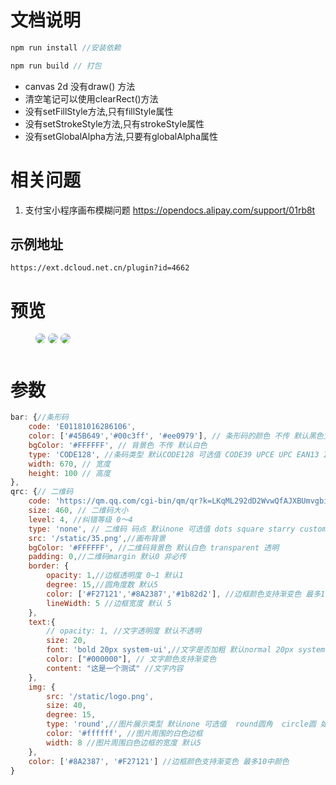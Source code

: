 # 文档说明

```js
npm run install //安装依赖

npm run build // 打包

```
* canvas 2d 没有draw() 方法
* 清空笔记可以使用clearRect()方法
* 没有setFillStyle方法,只有fillStyle属性
* 没有setStrokeStyle方法,只有strokeStyle属性
* 没有setGlobalAlpha方法,只要有globalAlpha属性

# 相关问题

1. 支付宝小程序画布模糊问题 https://opendocs.alipay.com/support/01rb8t
## 示例地址

`https://ext.dcloud.net.cn/plugin?id=4662`
# 预览
<figure>
<img src="https://img.lovewmf.com/1637657873%281%29.png" style="margin-bottom: 10px;border-radius: 10px;" />
<img src="https://img.lovewmf.com/1637657960%281%29.png" style="margin-bottom: 10px;border-radius: 10px;" />
<img src="https://img.lovewmf.com/1637658244.png" style="margin-bottom: 10px;border-radius: 10px;" />
</figure>

# 参数

```js
bar: {//条形码
	code: 'E01181016286106',
	color: ['#45B649','#00c3ff', '#ee0979'], // 条形码的颜色 不传 默认黑色支持颜色渐变
	bgColor: '#FFFFFF', // 背景色 不传 默认白色
    type: 'CODE128', //条码类型 默认CODE128 可选值 CODE39 UPCE UPC EAN13 ITF ITF14 MSI Codabar Pharmacode
	width: 670, // 宽度
	height: 100 // 高度
},
qrc: {// 二维码
	code: 'https://qm.qq.com/cgi-bin/qm/qr?k=LKqML292dD2WvwQfAJXBUmvgbiB_TZWF&noverify=0',
	size: 460, // 二维码大小
	level: 4, //纠错等级 0～4
	type: 'none', // 二维码 码点 默认none 可选值 dots square starry custom
	src: '/static/35.png',//画布背景
	bgColor: '#FFFFFF', //二维码背景色 默认白色 transparent 透明
	padding: 0,//二维码margin 默认0 非必传
	border: {
		opacity: 1,//边框透明度 0~1 默认1
		degree: 15,//圆角度数 默认5
		color: ['#F27121','#8A2387','#1b82d2'], //边框颜色支持渐变色 最多10中颜色
		lineWidth: 5 //边框宽度 默认 5
	},
	text:{
		// opacity: 1, //文字透明度 默认不透明
		size: 20,
		font: 'bold 20px system-ui',//文字是否加粗 默认normal 20px system-ui
		color: ["#000000"], // 文字颜色支持渐变色
		content: "这是一个测试" //文字内容
	},
	img: {
		src: '/static/logo.png',
		size: 40,
        degree: 15,
		type: 'round',//图片展示类型 默认none 可选值  round圆角  circle圆 如果为round 可以传入degree设置圆角大小 默认 5
		color: '#ffffff', //图片周围的白色边框
		width: 8 //图片周围白色边框的宽度 默认5
	},
	color: ['#8A2387', '#F27121'] //边框颜色支持渐变色 最多10中颜色
}

```